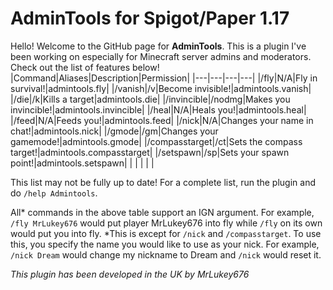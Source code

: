 # AdminTools for Spigot/Paper 1.17
Hello! Welcome to the GitHub page for **AdminTools**. This is a plugin I've been working on especially for Minecraft server admins and moderators. Check out the list of features below!
|Command|Aliases|Description|Permission|
|---|---|---|---|
|/fly|N/A|Fly in survival!|admintools.fly|
|/vanish|/v|Become invisible!|admintools.vanish|
|/die|/k|Kills a target|admintools.die|
|/invincible|/nodmg|Makes you invincible!|admintools.invincible|
|/heal|N/A|Heals you!|admintools.heal|
|/feed|N/A|Feeds you!|admintools.feed|
|/nick|N/A|Changes your name in chat!|admintools.nick|
|/gmode|/gm|Changes your gamemode!|admintools.gmode|
|/compasstarget|/ct|Sets the compass target!|admintools.compasstarget|
|/setspawn|/sp|Sets your spawn point!|admintools.setspawn|
|   |   |   |   |

This list may not be fully up to date! For a complete list, run the plugin and do `/help Admintools`.

All* commands in the above table support an IGN argument. For example, `/fly MrLukey676` would put player MrLukey676 into fly while `/fly` on its own would put you into fly. 
*This is except for `/nick` and `/compasstarget`. To use this, you specify the name you would like to use as your nick. For example, `/nick Dream` would change my nickname to Dream and `/nick` would reset it.

*This plugin has been developed in the UK by MrLukey676*
